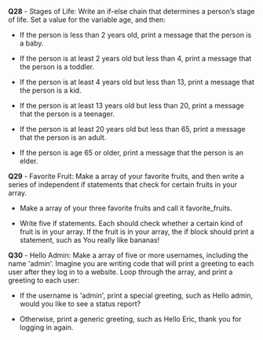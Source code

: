**Q28** - Stages of Life: Write an if-else chain that determines a person’s stage of life. Set a value for the variable age, and then:
- If the person is less than 2 years old, print a message that the person is a baby.

- If the person is at least 2 years old but less than 4, print a message that the person is a toddler.

- If the person is at least 4 years old but less than 13, print a message that the person is a kid.

- If the person is at least 13 years old but less than 20, print a message that the person is a teenager.

- If the person is at least 20 years old but less than 65, print a message that the person is an adult.

- If the person is age 65 or older, print a message that the person is an elder.

**Q29** - Favorite Fruit: Make a array of your favorite fruits, and then write a series of independent if statements that check for certain fruits in your array.
- Make a array of your three favorite fruits and call it favorite_fruits.

- Write five if statements. Each should check whether a certain kind of fruit is in your array. If the fruit is in your array, the if block should print a statement, such as You really like bananas!

**Q30** - Hello Admin: Make a array of five or more usernames, including the name 'admin'. Imagine you are writing code that will print a greeting to each user after they log in to a website. Loop through the array, and print a greeting to each user:
- If the username is 'admin', print a special greeting, such as Hello admin, would you like to see a status report?

- Otherwise, print a generic greeting, such as Hello Eric, thank you for logging in again.
